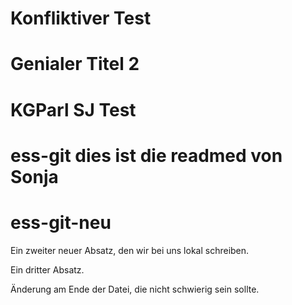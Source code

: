 # Konfliktiver Test

# Genialer Titel 2

# KGParl SJ Test

# ess-git dies ist die readmed von Sonja

# ess-git-neu

Ein zweiter neuer Absatz, den wir bei uns lokal schreiben.

Ein dritter Absatz.

Änderung am Ende der Datei, die nicht schwierig sein sollte.



